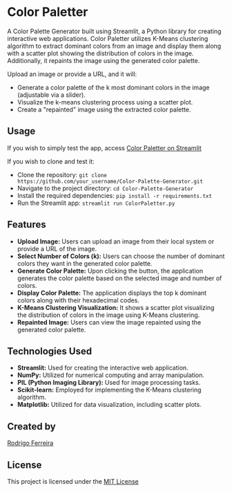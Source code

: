 # Color Paletter
A Color Palette Generator built using Streamlit, a Python library for creating interactive web applications. Color Paletter utilizes K-Means clustering algorithm to extract dominant colors from an image and display them along with a scatter plot showing the distribution of colors in the image. Additionally, it repaints the image using the generated color palette.

Upload an image or provide a URL, and it will:

- Generate a color palette of the k most dominant colors in the image (adjustable via a slider).
- Visualize the k-means clustering process using a scatter plot.
- Create a "repainted" image using the extracted color palette.

## Usage
If you wish to simply test the app, access [Color Paletter on Streamlit](https://colorpaletter.streamlit.app/)

If you wish to clone and test it:

- Clone the repository: `git clone https://github.com/your_username/Color-Palette-Generator.git`
- Navigate to the project directory: `cd Color-Palette-Generator`
- Install the required dependencies: `pip install -r requirements.txt`
- Run the Streamlit app: `streamlit run ColorPaletter.py`

## Features
- **Upload Image:** Users can upload an image from their local system or provide a URL of the image.
- **Select Number of Colors (k):** Users can choose the number of dominant colors they want in the generated color palette.
- **Generate Color Palette:** Upon clicking the button, the application generates the color palette based on the selected image and number of colors.
- **Display Color Palette:** The application displays the top k dominant colors along with their hexadecimal codes.
- **K-Means Clustering Visualization:** It shows a scatter plot visualizing the distribution of colors in the image using K-Means clustering.
- **Repainted Image:** Users can view the image repainted using the generated color palette.

## Technologies Used
- **Streamlit:** Used for creating the interactive web application.
- **NumPy:** Utilized for numerical computing and array manipulation.
- **PIL (Python Imaging Library):** Used for image processing tasks.
- **Scikit-learn:** Employed for implementing the K-Means clustering algorithm.
- **Matplotlib:** Utilized for data visualization, including scatter plots.

## Created by
[Rodrigo Ferreira](https://www.linkedin.com/in/rodrigoavf/)

## License
This project is licensed under the [MIT License](https://github.com/rodrigoavf/ColorPalleter?tab=MIT-1-ov-file)
